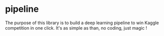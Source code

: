 # pipeline

The purpose of this library is to build a deep learning pipeline to win Kaggle competition in one click.
It's as simple as than, no coding, just magic !